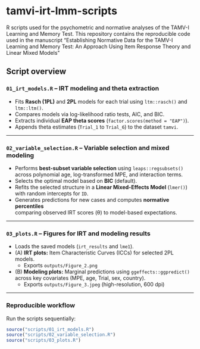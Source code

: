 # tamvi-irt-lmm-scripts
R scripts used for the psychometric and normative analyses of the TAMV-I Learning and Memory Test. This repository contains the reproducible code used in the manuscript “Establishing Normative Data for the TAMV-I Learning and Memory Test: An Approach Using Item Response Theory and Linear Mixed Models"

## Script overview

### `01_irt_models.R` – IRT modeling and theta extraction
- Fits **Rasch (1PL)** and **2PL** models for each trial using `ltm::rasch()` and `ltm::ltm()`.
- Compares models via log-likelihood ratio tests, AIC, and BIC.
- Extracts individual **EAP theta scores** (`factor.scores(method = "EAP")`).
- Appends theta estimates (`Trial_1` to `Trial_6`) to the dataset `tamvi`.

---

### `02_variable_selection.R` – Variable selection and mixed modeling
- Performs **best-subset variable selection** using `leaps::regsubsets()`  
  across polynomial age, log-transformed MPE, and interaction terms.
- Selects the optimal model based on **BIC** (default).
- Refits the selected structure in a **Linear Mixed-Effects Model** (`lmer()`)  
  with random intercepts for `ID`.
- Generates predictions for new cases and computes **normative percentiles**  
  comparing observed IRT scores (θ) to model-based expectations.

---

### `03_plots.R` – Figures for IRT and modeling results
- Loads the saved models (`irt_results` and `lme1`).
- (A) **IRT plots:** Item Characteristic Curves (ICCs) for selected 2PL models.  
  - Exports `outputs/Figure_2.png`
- (B) **Modeling plots:** Marginal predictions using `ggeffects::ggpredict()`  
  across key covariates (MPE, age, Trial, sex, country).  
  - Exports `outputs/Figure_3.jpeg` (high-resolution, 600 dpi)

---

### Reproducible workflow

Run the scripts sequentially:

```r
source("scripts/01_irt_models.R")
source("scripts/02_variable_selection.R")
source("scripts/03_plots.R")
